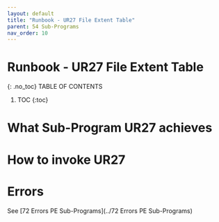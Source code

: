 ```yaml
---
layout: default
title: "Runbook - UR27 File Extent Table"
parent: 54 Sub-Programs
nav_order: 10
---
```


# Runbook - UR27 File Extent Table
{: .no_toc}
TABLE OF CONTENTS 
1. TOC
{:toc}  

# What Sub-Program UR27 achieves

# How to invoke UR27

# Errors
See [72 Errors PE Sub-Programs](../72 Errors PE Sub-Programs)
